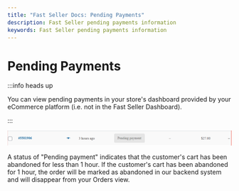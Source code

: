 ```yaml
---
title: "Fast Seller Docs: Pending Payments"
description: Fast Seller pending payments information
keywords: Fast Seller pending payments information
---
```


# Pending Payments

:::info heads up

You can view pending payments in your store's dashboard provided by your eCommerce platform (i.e. not in the Fast Seller Dashboard).

:::

![line item with pending payment](./images/pending.png)

A status of "Pending payment" indicates that the customer's cart has been abandoned for less than 1 hour. If the customer's cart has been abandoned for 1 hour, the order will be marked as abandoned in our backend system and will disappear from your Orders view.
